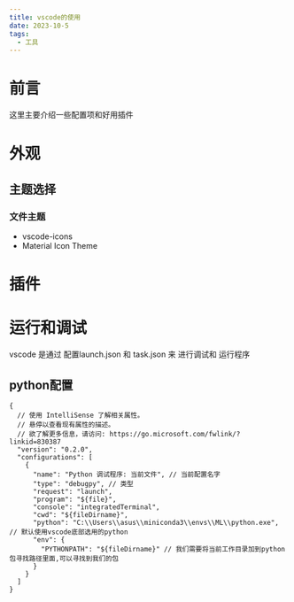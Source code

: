 ```yaml
---
title: vscode的使用
date: 2023-10-5
tags:
  - 工具
---
```


# 前言

这里主要介绍一些配置项和好用插件

# 外观

## 主题选择

### 文件主题

* vscode-icons
* Material Icon Theme

# 插件

# 运行和调试

vscode  是通过 配置launch.json  和  task.json 来  进行调试和 运行程序

## python配置

```
{
  // 使用 IntelliSense 了解相关属性。
  // 悬停以查看现有属性的描述。
  // 欲了解更多信息，请访问: https://go.microsoft.com/fwlink/?linkid=830387
  "version": "0.2.0",
  "configurations": [
    {
      "name": "Python 调试程序: 当前文件", // 当前配置名字
      "type": "debugpy", // 类型
      "request": "launch",
      "program": "${file}",
      "console": "integratedTerminal",
      "cwd": "${fileDirname}",
      "python": "C:\\Users\\asus\\miniconda3\\envs\\ML\\python.exe", // 默认使用vscode底部选用的python
      "env": {
        "PYTHONPATH": "${fileDirname}" // 我们需要将当前工作目录加到python包寻找路径里面,可以寻找到我们的包
      }
    }
  ]
}

```

